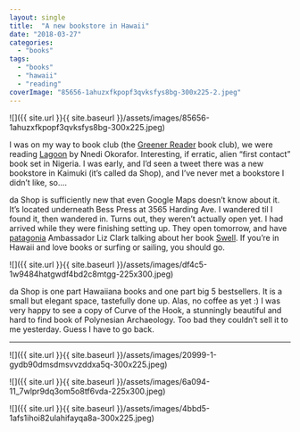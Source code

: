 ```yaml
---
layout: single
title:  "A new bookstore in Hawaii"
date: "2018-03-27"
categories: 
  - "books"
tags: 
  - "books"
  - "hawaii"
  - "reading"
coverImage: "85656-1ahuzxfkpopf3qvksfys8bg-300x225-2.jpeg"
---
```


![]({{ site.url }}{{ site.baseurl }}/assets/images/85656-1ahuzxfkpopf3qvksfys8bg-300x225.jpeg)

I was on my way to book club (the [Greener Reader](https://greenerreader.com/) book club), we were reading [Lagoon](https://www.thehawaiiproject.com/book/Lagoon--by--Nnedi-Okorafor--115082) by Nnedi Okorafor. Interesting, if erratic, alien “first contact” book set in Nigeria. I was early, and I’d seen a tweet there was a new bookstore in Kaimuki (it’s called da Shop), and I’ve never met a bookstore I didn’t like, so….

da Shop is sufficiently new that even Google Maps doesn’t know about it. It’s located underneath Bess Press at 3565 Harding Ave. I wandered til I found it, then wandered in. Turns out, they weren’t actually open yet. I had arrived while they were finishing setting up. They open tomorrow, and have [patagonia](https://medium.com/u/8b73ffab0d7) Ambassador Liz Clark talking about her book [Swell](https://www.thehawaiiproject.com/book/Swell-A-Sailing-Surfers-Voyage-of-Awakening--by--Liz-Clark--379970). If you’re in Hawaii and love books or surfing or sailing, you should go.

![]({{ site.url }}{{ site.baseurl }}/assets/images/df4c5-1w9484hatgwdf4bd2c8mtgg-225x300.jpeg)

da Shop is one part Hawaiiana books and one part big 5 bestsellers. It is a small but elegant space, tastefully done up. Alas, no coffee as yet :) I was very happy to see a copy of Curve of the Hook, a stunningly beautiful and hard to find book of Polynesian Archaeology. Too bad they couldn’t sell it to me yesterday. Guess I have to go back.

* * *

![]({{ site.url }}{{ site.baseurl }}/assets/images/20999-1-gydb90dmsdmsvvzddxa5q-300x225.jpeg)

![]({{ site.url }}{{ site.baseurl }}/assets/images/6a094-11_7wlpr9dq3om5o8tf6vda-225x300.jpeg)

![]({{ site.url }}{{ site.baseurl }}/assets/images/4bbd5-1afs1ihoi82ulahifayqa8a-300x225.jpeg)
